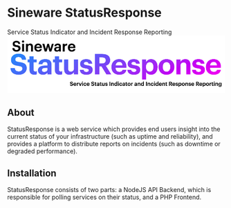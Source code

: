# Sineware StatusResponse
Service Status Indicator and Incident Response Reporting
![Sineware StatusResponse Logo](frontend/img/statusresponse_logo.png)

## About
StatusResponse is a web service which provides end users insight into the current status of 
your infrastructure (such as uptime and reliability), and provides a platform to distribute 
reports on incidents (such as downtime or degraded performance).

## Installation
StatusResponse consists of two parts: a NodeJS API Backend, which is responsible for polling 
services on their status, and a PHP Frontend.
